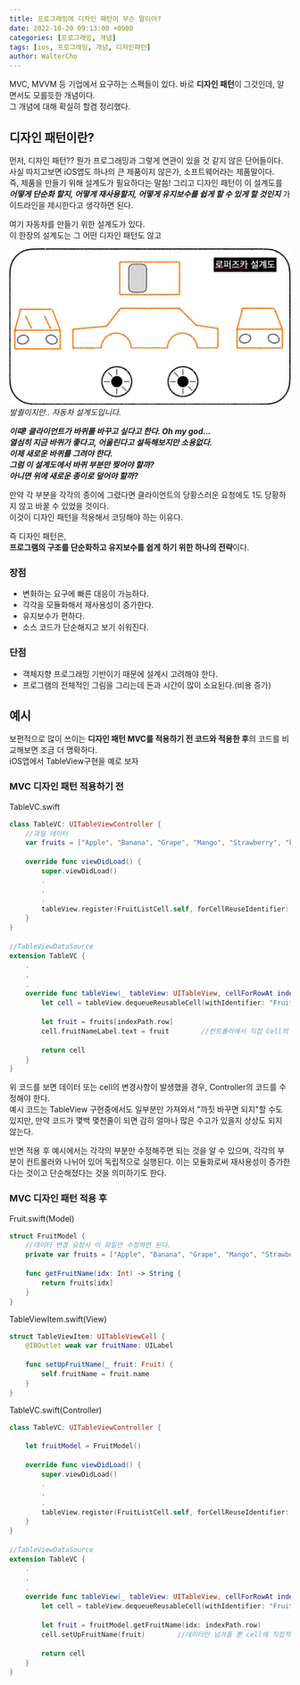 ```yaml
---
title: 프로그래밍에 디자인 패턴이 무슨 말이야?
date: 2022-10-20 09:13:00 +0900
categories: [프로그래밍, 개념]
tags: [ios, 프로그래밍, 개념, 디자인패턴]
author: WalterCho
---
```


MVC, MVVM 등 기업에서 요구하는 스펙들이 있다. 바로 **디자인 패턴**이 그것인데, 알면서도 모를듯한 개념이다.<br>
그 개념에 대해 확실히 할겸 정리했다.

## 디자인 패턴이란?
먼저, 디자인 패턴?? 뭔가 프로그래밍과 그렇게 연관이 있을 것 같지 않은 단어들이다. 사실 따지고보면 iOS앱도 하나의 큰 제품이지 않은가, 소프트웨어라는 제품말이다.<br>
즉, 제품을 만들기 위해 설계도가 필요하다는 말씀! 그리고 디자인 패턴이 이 설계도를 ***어떻게 단순화 할지, 어떻게 재사용할지, 어떻게 유지보수를 쉽게 할 수 있게 할 것인지*** 가이드라인을 제시한다고 생각하면 된다.

여기 자동차를 만들기 위한 설계도가 있다.<br>
이 한장의 설계도는 그 어떤 디자인 패턴도 않고 

![한장의 설계도](/post_img/20221020/car.png)
_발퀄이지만.. 자동차 설계도입니다._

***이때! 클라이언트가 바퀴를 바꾸고 싶다고 한다. Oh my god...***<br>
***열심히 지금 바퀴가 좋다고, 어울린다고 설득해보지만 소용없다.***<br>
***이제 새로운 바퀴를 그려야 한다.***<br>
***그럼 이 설계도에서 바퀴 부분만 찢어야 할까?***<br>
***아니면 위에 새로운 종이로 덮어야 할까?***

만약 각 부분을 각각의 종이에 그렸다면 클라이언트의 당황스러운 요청에도 1도 당황하지 않고 바꿀 수 있었을 것이다.<br>
이것이 디자인 패턴을 적용해서 코딩해야 하는 이유다.<br>

즉 디자인 패턴은,<br>
**프로그램의 구조를 단순화하고 유지보수를 쉽게 하기 위한 하나의 전략**이다.

### 장점
- 변화하는 요구에 빠른 대응이 가능하다.
- 각각을 모듈화해서 재사용성이 증가한다.
- 유지보수가 편하다.
- 소스 코드가 단순해지고 보기 쉬워진다.

### 단점
- 객체지향 프로그래밍 기반이기 때문에 설계시 고려해야 한다.
- 프로그램의 전체적인 그림을 그리는데 돈과 시간이 많이 소요된다.(비용 증가)

## 예시
보편적으로 많이 쓰이는 **디자인 패턴 MVC를 적용하기 전 코드와 적용한 후**의 코드를 비교해보면 조금 더 명확하다.<br>
iOS앱에서 TableView구현을 예로 보자

### MVC 디자인 패턴 적용하기 전
TableVC.swift
```swift
class TableVC: UITableViewController {
    //과일 데이터
    var fruits = ["Apple", "Banana", "Grape", "Mango", "Strawberry", "blueberry"]

    override func viewDidLoad() {
        super.viewDidLoad()
        .
        .
        .
        tableView.register(FruitListCell.self, forCellReuseIdentifier: "FruitListCell")
    }
}

//TableViewDataSource
extension TableVC {
    .
    .
    .
    override func tableView(_ tableView: UITableView, cellForRowAt indexPath: IndexPath) -> UITableViewCell {
        let cell = tableView.dequeueReusableCell(withIdentifier: "FruitListCell") as! FruitListCell
        
        let fruit = fruits[indexPath.row]
        cell.fruitNameLabel.text = fruit        //컨트롤러에서 직접 Cell의 멤버변수에 접근한다.
        
        return cell
    }
}
```

위 코드를 보면 데이터 또는 cell의 변경사항이 발생했을 경우, Controller의 코드를 수정해야 한다.<br>
예시 코드는 TableView 구현중에서도 일부분만 가져와서 "까짓 바꾸면 되지"할 수도 있지만, 만약 코드가 몇백 몇천줄이 되면 감히 얼마나 많은 수고가 있을지 상상도 되지 않는다.

반면 적용 후 예시에서는 각각의 부분만 수정해주면 되는 것을 알 수 있으며, 각각의 부분이 컨트롤러와 나뉘어 있어 독립적으로 실행된다. 이는 모듈화로써 재사용성이 증가한다는 것이고 단순해졌다는 것을 의미하기도 한다.

### MVC 디자인 패턴 적용 후
Fruit.swift(Model)
```swift
struct FruitModel {
    //데이터 변경 요청시 이 파일만 수정하면 된다.
    private var fruits = ["Apple", "Banana", "Grape", "Mango", "Strawberry", "blueberry"]

    func getFruitName(idx: Int) -> String {
        return fruits[idx]
    }
}
```

TableViewItem.swift(View)
```swift
struct TableViewItem: UITableViewCell {
    @IBOutlet weak var fruitName: UILabel

    func setUpFruitName(_ fruit: Fruit) {
        self.fruitName = fruit.name
    }
}
```

TableVC.swift(Controller)
```swift
class TableVC: UITableViewController {

    let fruitModel = FruitModel()

    override func viewDidLoad() {
        super.viewDidLoad()
        .
        .
        .
        tableView.register(FruitListCell.self, forCellReuseIdentifier: "FruitListCell")
    }
}

//TableViewDataSource
extension TableVC {
    .
    .
    .
    override func tableView(_ tableView: UITableView, cellForRowAt indexPath: IndexPath) -> UITableViewCell {
        let cell = tableView.dequeueReusableCell(withIdentifier: "FruitListCell") as! FruitListCell
        
        let fruit = fruitModel.getFruitName(idx: indexPath.row)
        cell.setUpFruitName(fruit)        //데이터만 넘겨줄 뿐 cell에 직접적으로 관여하지 않는다.
        
        return cell
    }
}
```
